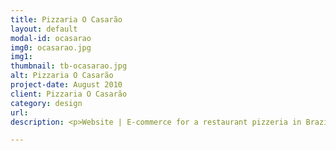 ```yaml
---
title: Pizzaria O Casarão
layout: default
modal-id: ocasarao
img0: ocasarao.jpg
img1: 
thumbnail: tb-ocasarao.jpg
alt: Pizzaria O Casarão
project-date: August 2010
client: Pizzaria O Casarão
category: design
url: 
description: <p>Website | E-commerce for a restaurant pizzeria in Brazil with 4 restaurants. I was responsible to create the design and developed the front-end.</p><p>The restaurants had a website before without e-commerce, after redesign and implement the e-commerce the restaurants started selling pizza online.</p>

---
```


